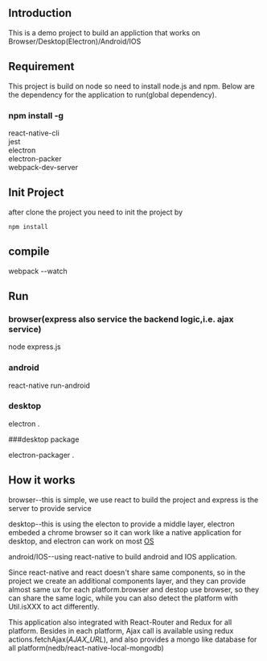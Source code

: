 ## Introduction

This is a demo project to build an appliction that works on Browser/Desktop(Electron)/Android/IOS

## Requirement

This project is build on node so need to install node.js and npm. 
Below are the dependency for the application to run(global dependency).

### npm install -g

react-native-cli<br/>
jest<br/>
electron<br/>
electron-packer<br/>
webpack-dev-server

## Init Project

after clone the project you need to init the project by
```
npm install
```
## compile

webpack --watch

## Run

### browser(express also service the backend logic,i.e. ajax service)

node express.js

### android

react-native run-android

### desktop

electron .

###desktop package

electron-packager .

## How it works

browser--this is simple, we use react to build the project and express is the server to provide service

desktop--this is using the electon to provide a middle layer, electron embeded a chrome browser so it can work like a native application for desktop, and electron can work on most [OS](https://github.com/electron/electron-api-demos/releases)

android/IOS--using react-native to build android and IOS application.

Since react-native and react doesn't share same components, so in the project we create an additional components layer, and they can provide almost same ux for each platform.browser and destop use browser, so they can share the same logic, while you can also detect the platform with Util.isXXX to act differently.

This application also integrated with React-Router and Redux for all platform. Besides in each platform, Ajax call is available using redux actions.fetchAjax(*AJAX_URL*), and also provides a mongo like database for all platform(nedb/react-native-local-mongodb) 
